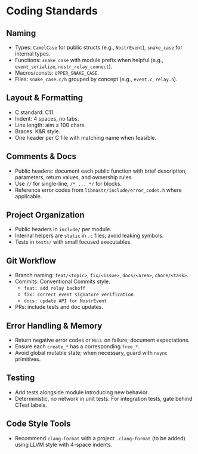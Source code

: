 # Coding Standards

## Naming

- Types: `CamelCase` for public structs (e.g., `NostrEvent`), `snake_case` for internal types.
- Functions: `snake_case` with module prefix when helpful (e.g., `event_serialize`, `nostr_relay_connect`).
- Macros/consts: `UPPER_SNAKE_CASE`.
- Files: `snake_case.c/h` grouped by concept (e.g., `event.c`, `relay.h`).

## Layout & Formatting

- C standard: C11.
- Indent: 4 spaces, no tabs.
- Line length: aim ≤ 100 chars.
- Braces: K&R style.
- One header per C file with matching name when feasible.

## Comments & Docs

- Public headers: document each public function with brief description, parameters, return values, and ownership rules.
- Use `//` for single-line, `/* ... */` for blocks.
- Reference error codes from `libnostr/include/error_codes.h` where applicable.

## Project Organization

- Public headers in `include/` per module.
- Internal helpers are `static` in `.c` files; avoid leaking symbols.
- Tests in `tests/` with small focused executables.

## Git Workflow

- Branch naming: `feat/<topic>`, `fix/<issue>`, `docs/<area>`, `chore/<task>`.
- Commits: Conventional Commits style.
  - `feat: add relay backoff`
  - `fix: correct event signature verification`
  - `docs: update API for NostrEvent`
- PRs: include tests and doc updates.

## Error Handling & Memory

- Return negative error codes or `NULL` on failure; document expectations.
- Ensure each `create_*` has a corresponding `free_*`.
- Avoid global mutable state; when necessary, guard with `nsync` primitives.

## Testing

- Add tests alongside module introducing new behavior.
- Deterministic, no network in unit tests. For integration tests, gate behind CTest labels.

## Code Style Tools

- Recommend `clang-format` with a project `.clang-format` (to be added) using LLVM style with 4-space indents.
